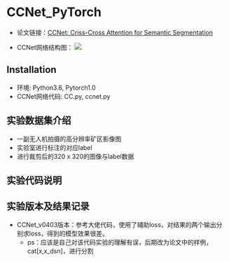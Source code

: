 # CCNet_PyTorch

- 论文链接：[CCNet: Criss-Cross Attention for Semantic Segmentation](http://cn.arxiv.org/pdf/1811.11721.pdf)

- CCNet网络结构图：
![](https://blog-1258986886.cos.ap-beijing.myqcloud.com/paper/18-3.jpg)

## Installation
- 环境: Python3.6, Pytorch1.0
- CCNet网络代码: CC.py, ccnet.py

## 实验数据集介绍
- 一副无人机拍摄的高分辨率矿区影像图
- 实验室进行标注的对应label
- 进行裁剪后的320 x 320的图像与label数据

## 实验代码说明

## 实验版本及结果记录
- CCNet_v0403版本：参考大佬代码，使用了辅助loss，对结果的两个输出分别求loss，得到的模型效果很差。
  - ps：应该是自己对该代码实验的理解有误，后期改为论文中的样例，cat[x,x_dsn]，进行分割
